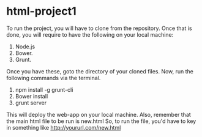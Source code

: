 html-project1
=============

To run the project, you will have to clone from the repository. Once that is done, you will require to have the 
following on your local machine:
1. Node.js
2. Bower.
3. Grunt.

Once you have these, goto the directory of your cloned files. 
Now, run the following commands via the terminal.
1. npm install -g grunt-cli
2. Bower install
3. grunt server


This will deploy the web-app on your local machine.
Also, remember that the main html file to be run is new.html
So, to run the file, you'd have to key in something like
http://yoururl.com/new.html
